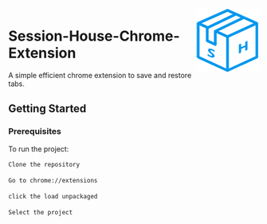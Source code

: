 
<img src="icon_small.png" align="right"/>

# Session-House-Chrome-Extension

A simple efficient chrome extension to save and restore tabs.

## Getting Started

### Prerequisites

To run the project:
```
Clone the repository 

Go to chrome://extensions 

click the load unpackaged 

Select the project
```
